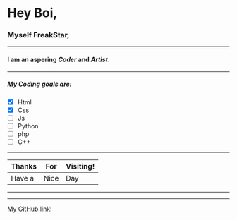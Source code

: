 # Hey Boi,

### Myself **FreakStar**,

---

#### I am an aspering *Coder* and *Artist*.

---

##### My Coding goals are:

* [x] Html
* [x] Css
* [ ] Js
* [ ] Python
* [ ] php
* [ ] C++

---

|Thanks|For |Visiting!|
|------|----|---------|
|Have a|Nice|Day      |

---

---

[My GitHub link!](https://github.com/chiragSp)



